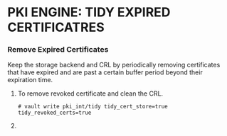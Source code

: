 # PKI ENGINE: TIDY EXPIRED CERTIFICATRES

### Remove Expired Certificates
Keep the storage backend and CRL by periodically removing certificates that have expired and are past a certain buffer period beyond their expiration time.
1. To remove revoked certificate and clean the CRL.
    ```
    # vault write pki_int/tidy tidy_cert_store=true tidy_revoked_certs=true
    ```
2.








